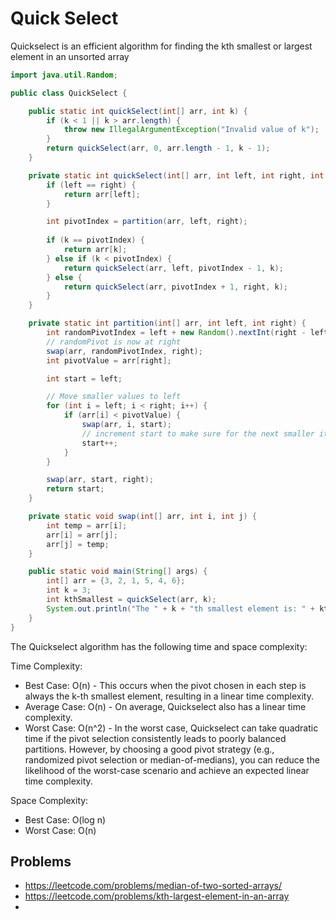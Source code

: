 # Quick Select

Quickselect is an efficient algorithm for finding the kth smallest or largest element in an unsorted array
```java
import java.util.Random;

public class QuickSelect {

    public static int quickSelect(int[] arr, int k) {
        if (k < 1 || k > arr.length) {
            throw new IllegalArgumentException("Invalid value of k");
        }
        return quickSelect(arr, 0, arr.length - 1, k - 1);
    }

    private static int quickSelect(int[] arr, int left, int right, int k) {
        if (left == right) {
            return arr[left];
        }

        int pivotIndex = partition(arr, left, right);
        
        if (k == pivotIndex) {
            return arr[k];
        } else if (k < pivotIndex) {
            return quickSelect(arr, left, pivotIndex - 1, k);
        } else {
            return quickSelect(arr, pivotIndex + 1, right, k);
        }
    }

    private static int partition(int[] arr, int left, int right) {
        int randomPivotIndex = left + new Random().nextInt(right - left + 1);
        // randomPivot is now at right
        swap(arr, randomPivotIndex, right);
        int pivotValue = arr[right];

        int start = left;

        // Move smaller values to left
        for (int i = left; i < right; i++) {
            if (arr[i] < pivotValue) {
                swap(arr, i, start);
                // increment start to make sure for the next smaller item to be swapped.
                start++;
            }
        }

        swap(arr, start, right);
        return start;
    }

    private static void swap(int[] arr, int i, int j) {
        int temp = arr[i];
        arr[i] = arr[j];
        arr[j] = temp;
    }

    public static void main(String[] args) {
        int[] arr = {3, 2, 1, 5, 4, 6};
        int k = 3;
        int kthSmallest = quickSelect(arr, k);
        System.out.println("The " + k + "th smallest element is: " + kthSmallest);
    }
}
```

The Quickselect algorithm has the following time and space complexity:

Time Complexity:
- Best Case: O(n) - This occurs when the pivot chosen in each step is always the k-th smallest element, resulting in a linear time complexity.
- Average Case: O(n) - On average, Quickselect also has a linear time complexity.
- Worst Case: O(n^2) - In the worst case, Quickselect can take quadratic time if the pivot selection consistently leads to poorly balanced partitions. However, by choosing a good pivot strategy (e.g., randomized pivot selection or median-of-medians), you can reduce the likelihood of the worst-case scenario and achieve an expected linear time complexity.

Space Complexity:
- Best Case: O(log n)
- Worst Case: O(n)

## Problems
- https://leetcode.com/problems/median-of-two-sorted-arrays/
- https://leetcode.com/problems/kth-largest-element-in-an-array
- 
